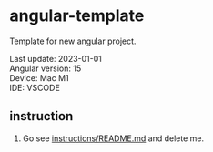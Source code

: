 # angular-template

Template for new angular project.

Last update: 2023-01-01\
Angular version: 15\
Device: Mac M1\
IDE: VSCODE

## instruction

1. Go see [instructions/README.md](./instructions/README.md) and delete me.
